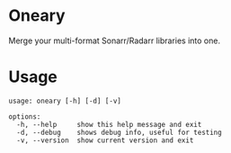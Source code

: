 # Oneary

Merge your multi-format Sonarr/Radarr libraries into one.

# Usage 

```
usage: oneary [-h] [-d] [-v]

options:
  -h, --help     show this help message and exit
  -d, --debug    shows debug info, useful for testing
  -v, --version  show current version and exit
```
